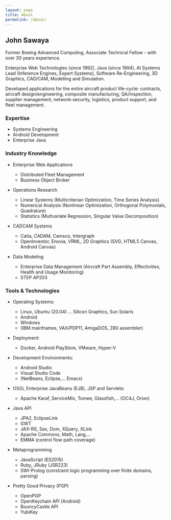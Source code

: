 ```yaml
---
layout: page
title: About
permalink: /about/
---
```


## John Sawaya

 Former Boeing Advanced Computing, Associate Technical Fellow - with over 30 years experience.

 Enterprise Web Technologies (since 1992), Java (since 1994), AI Systems Lead (Inference Engines, Expert Systems), Software Re-Engineering, 3D Graphics, CAD/CAM, Modelling and Simulation.

 Developed applications for the entire aircraft product life-cycle:  contracts, aircraft design/engineering, composite manufacturing, QA/inspection, supplier management, network-security, logistics, product support, and fleet management. 

### Expertise

 *  Systems Engineering
 *  Android Development
 *  Enterprise Java

### Industry Knowledge

 * Enterprise Web Applications
   - Distributed Fleet Management
   - Business Object Broker

 * Operations Research
   - Linear Systems (Multicriterian Optimization, Time Series Analysis)
   - Numerical Analysis (Nonlinear Optimization, Orthogonal Polymonials, Quadrature)
   - Statistics (Multvariate Regression, Singular Value Decomposition)

 * CADCAM Systems
   - Catia, CADAM, Camsco, Intergraph
   - OpenInventor, Enovia, VRML, 2D Graphics (SVG, HTML5 Canvas, Android Canvas)

 * Data Modeling
   - Enterprise Data Management (Aircraft Part Assembly, Effectivities, Health and Usage Monitoring)
   - STEP AP203

### Tools & Technologies

 * Operating Systems:
   - Linux, Ubuntu (20.04) ... Silicon Graphics, Sun Solaris
   - Android
   - Windows
   - (IBM mainframes, VAX/PDP11, AmigaDOS, Z80 assembler)

 * Deployment: 
   - Docker, Android PlayStore, VMware, Hyper-V

 * Development Envinonments:
   - Android Studio
   - Visual Studio Code
   - (NetBeans, Eclipse,... Emacs)

 * OSGi, Enterprise JavaBeans (EJB), JSP and Servlets:
   - Apache Karaf, ServiceMix, Tomee, Glassfish,... (OC4J, Orion)
     
 * Java API
   - JPA2, EclipseLink
   - GWT
   - JAX-RS, Sax, Dom, XQuery, XLink
   - Apache Commons, Math, Lang,... 
   - EMMA (control flow path coverage)

 * Metaprogramming
   - JavaScript (ES2015)
   - Ruby, JRuby (JSR223)
   - SWI-Prolog (constraint logic programming over finite domains, parsing)

 * Pretty Good Privacy (PGP)
   -  OpenPGP
   -  OpenKeychain API (Android)
   -  BouncyCastle API
   -  YubiKey
